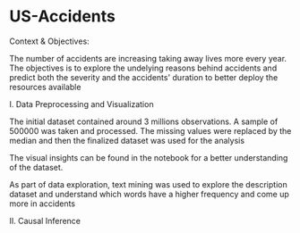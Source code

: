 # US-Accidents

Context & Objectives:

The number of accidents are increasing taking away lives more every year. The objectives is to explore the undelying reasons behind accidents and predict both the severity and the accidents' duration to better deploy the resources available 

I. Data Preprocessing and Visualization

The initial dataset contained around 3 millions observations. A sample of 500000 was taken and processed. The missing values were replaced by the median and then the finalized dataset was used for the analysis

The visual insights can be found in the notebook for a better understanding of the dataset.

As part of data exploration, text mining was used to explore the description dataset and understand which words have a higher frequency and come up more in accidents

II. Causal Inference


